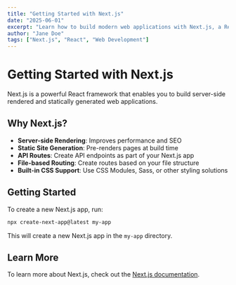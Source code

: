 ```yaml
---
title: "Getting Started with Next.js"
date: "2025-06-01"
excerpt: "Learn how to build modern web applications with Next.js, a React framework."
author: "Jane Doe"
tags: ["Next.js", "React", "Web Development"]
---
```


# Getting Started with Next.js

Next.js is a powerful React framework that enables you to build server-side rendered and statically generated web applications.

## Why Next.js?

- **Server-side Rendering**: Improves performance and SEO
- **Static Site Generation**: Pre-renders pages at build time
- **API Routes**: Create API endpoints as part of your Next.js app
- **File-based Routing**: Create routes based on your file structure
- **Built-in CSS Support**: Use CSS Modules, Sass, or other styling solutions

## Getting Started

To create a new Next.js app, run:

```bash
npx create-next-app@latest my-app
```

This will create a new Next.js app in the `my-app` directory.

## Learn More

To learn more about Next.js, check out the [Next.js documentation](https://nextjs.org/docs).
